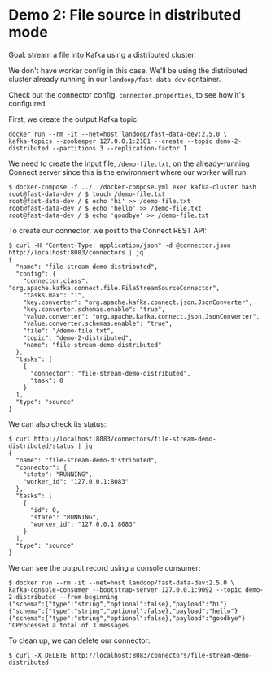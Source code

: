 # Demo 2: File source in distributed mode

Goal: stream a file into Kafka using a distributed cluster.

We don't have worker config in this case. We'll be using the distributed cluster already running in our `landoop/fast-data-dev` container.

Check out the connector config, `connector.properties`, to see how it's configured.

First, we create the output Kafka topic:

```
docker run --rm -it --net=host landoop/fast-data-dev:2.5.0 \
kafka-topics --zookeeper 127.0.0.1:2181 --create --topic demo-2-distributed --partitions 3 --replication-factor 1
```

We need to create the input file, `/demo-file.txt`, on the already-running Connect server since this is the environment where our worker will run:

```
$ docker-compose -f ../../docker-compose.yml exec kafka-cluster bash
root@fast-data-dev / $ touch /demo-file.txt
root@fast-data-dev / $ echo 'hi' >> /demo-file.txt
root@fast-data-dev / $ echo 'hello' >> /demo-file.txt
root@fast-data-dev / $ echo 'goodbye' >> /demo-file.txt
```

To create our connector, we post to the Connect REST API:

```
$ curl -H "Content-Type: application/json" -d @connector.json http://localhost:8083/connectors | jq
{
  "name": "file-stream-demo-distributed",
  "config": {
    "connector.class": "org.apache.kafka.connect.file.FileStreamSourceConnector",
    "tasks.max": "1",
    "key.converter": "org.apache.kafka.connect.json.JsonConverter",
    "key.converter.schemas.enable": "true",
    "value.converter": "org.apache.kafka.connect.json.JsonConverter",
    "value.converter.schemas.enable": "true",
    "file": "/demo-file.txt",
    "topic": "demo-2-distributed",
    "name": "file-stream-demo-distributed"
  },
  "tasks": [
    {
      "connector": "file-stream-demo-distributed",
      "task": 0
    }
  ],
  "type": "source"
}
```

We can also check its status:

```
$ curl http://localhost:8083/connectors/file-stream-demo-distributed/status | jq
{
  "name": "file-stream-demo-distributed",
  "connector": {
    "state": "RUNNING",
    "worker_id": "127.0.0.1:8083"
  },
  "tasks": [
    {
      "id": 0,
      "state": "RUNNING",
      "worker_id": "127.0.0.1:8083"
    }
  ],
  "type": "source"
}
```

We can see the output record using a console consumer:

```
$ docker run --rm -it --net=host landoop/fast-data-dev:2.5.0 \
kafka-console-consumer --bootstrap-server 127.0.0.1:9092 --topic demo-2-distributed --from-beginning
{"schema":{"type":"string","optional":false},"payload":"hi"}
{"schema":{"type":"string","optional":false},"payload":"hello"}
{"schema":{"type":"string","optional":false},"payload":"goodbye"}
^CProcessed a total of 3 messages
```

To clean up, we can delete our connector:

```
$ curl -X DELETE http://localhost:8083/connectors/file-stream-demo-distributed
```

